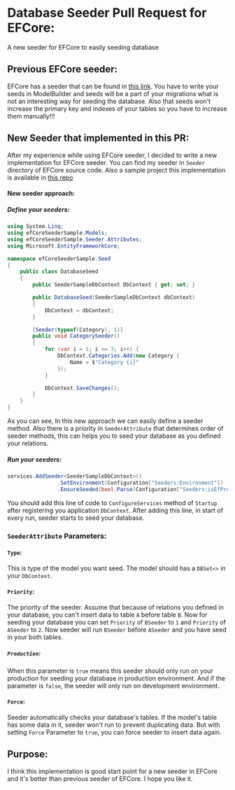 # Database Seeder Pull Request for EFCore:
A new seeder for EFCore to easily seeding database

## Previous EFCore seeder:
EFCore has a seeder that can be found in [this link](https://docs.microsoft.com/en-us/ef/core/modeling/data-seeding).
You have to write your seeds in ModelBuilder and seeds will be a part of your migrations what is not an interesting way for seeding the database.
Also that seeds won't increase the primary key and indexes of your tables so you have to increase them manually!!!

## New Seeder that implemented in this PR:
After my experience while using EFCore seeder, I decided to write a new implementation for EFCore seeder.
You can find my seeder in `Seeder` directory of EFCore source code.
Also a sample project this implementation is available in [this repo](https://github.com/AshkanAbd/efCoreSeederSample)

#### New seeder approach:
##### Define your seeders:
```c#
using System.Linq;
using efCoreSeederSample.Models;
using efCoreSeederSample.Seeder.Attributes;
using Microsoft.EntityFrameworkCore;

namespace efCoreSeederSample.Seed
{
    public class DatabaseSeed
    {
        public SeederSampleDbContext DbContext { get; set; }

        public DatabaseSeed(SeederSampleDbContext dbContext)
        {
            DbContext = dbContext;
        }

        [Seeder(typeof(Category), 1)]
        public void CategorySeeder()
        {
            for (var i = 1; i <= 3; i++) {
                DbContext.Categories.Add(new Category {
                    Name = $"Category {i}"
                });
            }

            DbContext.SaveChanges();
        }
    }
}
```
As you can see, In this new approach we can easily define a seeder method. Also there is a priority in `SeederAttribute` that determines order of seeder methods, this can helps you to seed your database as you defined your relations.
##### Run your seeders:
```c#
services.AddSeeder<SeederSampleDbContext>()
                .SetEnvironment(Configuration["Seeders:Environment"])
                .EnsureSeeded(bool.Parse(Configuration["Seeders:isEfProcess"]));
```

You should add this line of code to `ConfigureServices` method of `Startup` after registering you application `DbContext`.
After adding this line, in start of every run, seeder starts to seed your database.

### `SeederAttribute` Parameters:
#### `Type`:
This is type of the model you want seed.
The model should has a `DBSet<>` in your `DbContext`.
#### `Priority`:
The priority of the seeder.
Assume that because of relations you defined in your database, you can't insert data to table `A` before table `B`. Now for seeding your database you can set `Priority` of `BSeeder` to `1` and `Priority` of `ASeeder` to `2`. Now seeder will run `BSeeder` before `ASeeder` and you have seed in your both tables.
##### `Production`:
When this parameter is `true` means this seeder should only run on your production for seeding your database in production environment. And if the parameter is `false`, the seeder will only run on development environment.
#### `Force`:
Seeder automatically checks your database's tables. If the model's table has some data in it, seeder won't run to prevent duplicating data. But with setting `Force` Parameter to `true`, you can force seeder to insert data again.

## Purpose:
I think this implementation is good start point for a new seeder in EFCore and it's better than previous seeder of EFCore.
I hope you like it.
